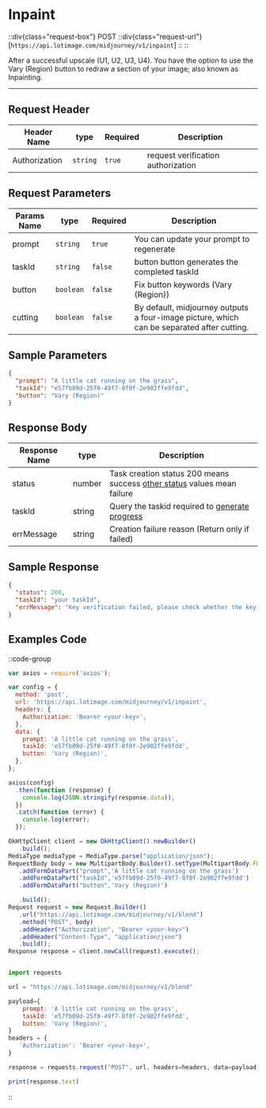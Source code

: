 # Inpaint

::div{class="request-box"}
<span class="request-identifier">POST</span>
::div{class="request-url"}
[`https://api.lotimage.com/midjourney/v1/inpaint`]
::
::

After a successful upscale (U1, U2, U3, U4). You have the option to use the Vary (Region) button to redraw a section of your image; also known as Inpainting.

---

## Request Header

| Header Name   | type     | Required | Description                        |
| ------------- | -------- | -------- | ---------------------------------- |
| Authorization | `string` | `true`   | request verification authorization |

## Request Parameters

| Params Name | type      | Required | Description                                                                                |
| ----------- | --------- | -------- | ------------------------------------------------------------------------------------------ |
| prompt      | `string`  | `true`   | You can update your prompt to regenerate                                                   |
| taskId      | `string`  | `false`  | button button generates the completed taskId                                               |
| button      | `boolean` | `false`  | Fix button keywords (Vary (Region))                                                        |
| cutting     | `boolean` | `false`  | By default, midjourney outputs a four-image picture, which can be separated after cutting. |

## Sample Parameters

```json
{
  "prompt": "A little cat running on the grass",
  "taskId": "e57fb09d-25f0-49f7-8f0f-2e902ffe9fdd",
  "button": "Vary (Region)"
}
```

## Response Body

| Response Name | type   | Description                                                                                                   |
| ------------- | ------ | ------------------------------------------------------------------------------------------------------------- |
| status        | number | Task creation status 200 means success [other status](https://docs.lotimage.com/status) values ​​mean failure |
| taskId        | string | Query the taskid required to [generate progress](https://docs.lotimage.com/api/fetch-task-progress)           |
| errMessage    | string | Creation failure reason (Return only if failed)                                                               |

## Sample Response

```json
{
  "status": 200,
  "taskId": "your taskId",
  "errMessage": "Key verification failed, please check whether the key is correct"
}
```

## Examples Code

::code-group

```js [node]
var axios = require('axios');

var config = {
  method: 'post',
  url: 'https://api.lotimage.com/midjourney/v1/inpaint',
  headers: {
    Authorization: 'Bearer <your-key>',
  },
  data: {
    prompt: 'A little cat running on the grass',
    taskId: 'e57fb09d-25f0-49f7-8f0f-2e902ffe9fdd',
    button: 'Vary (Region)',
  },
};

axios(config)
  .then(function (response) {
    console.log(JSON.stringify(response.data));
  })
  .catch(function (error) {
    console.log(error);
  });
```

```js [Java]
OkHttpClient client = new OkHttpClient().newBuilder()
   .build();
MediaType mediaType = MediaType.parse("application/json");
RequestBody body = new MultipartBody.Builder().setType(MultipartBody.FORM)
   .addFormDataPart("prompt",'A little cat running on the grass')
   .addFormDataPart("taskId",'e57fb09d-25f0-49f7-8f0f-2e902ffe9fdd')
   .addFormDataPart("button",'Vary (Region)')

   .build();
Request request = new Request.Builder()
   .url("https://api.lotimage.com/midjourney/v1/blend")
   .method("POST", body)
   .addHeader("Authorization", "Bearer <your-key>")
   .addHeader("Content-Type", "application/json")
   .build();
Response response = client.newCall(request).execute();
```

```js [Python]

import requests

url = "https://api.lotimage.com/midjourney/v1/blend"

payload={
    prompt: 'A little cat running on the grass',
    taskId: 'e57fb09d-25f0-49f7-8f0f-2e902ffe9fdd',
    button: 'Vary (Region)',
}
headers = {
   'Authorization': 'Bearer <your-key>',
}

response = requests.request("POST", url, headers=headers, data=payload)

print(response.text)
```

::
